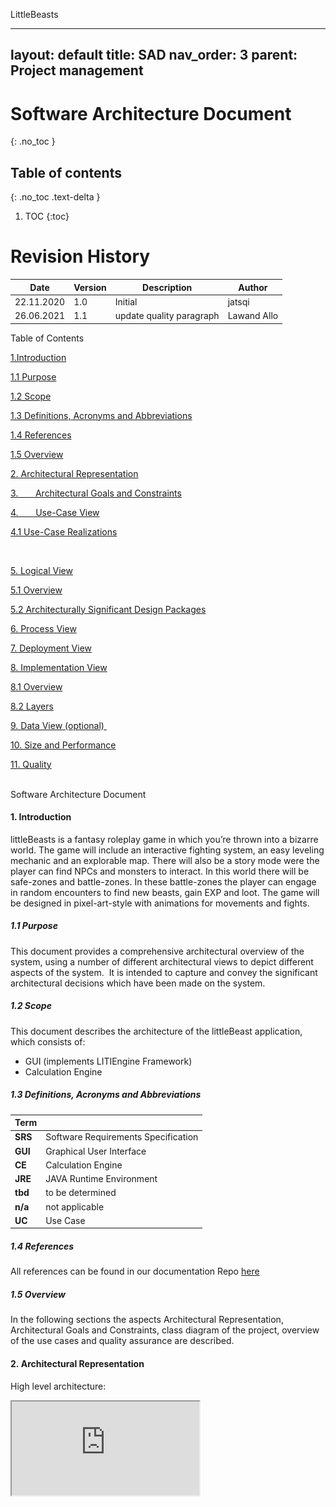 LittleBeasts

---
layout: default
title: SAD
nav_order: 3
parent: Project management
---
# Software Architecture Document 
{: .no_toc }

## Table of contents
{: .no_toc .text-delta }

1. TOC
{:toc}

# Revision History

| **Date**           | **Version**        | **Description**    | **Author**         |
|--------------------|--------------------|--------------------|--------------------|
| 22.11.2020         | 1.0                | Initial            | jatsqi             |
| 26.06.2021         |1.1                 |update quality paragraph|  Lawand Allo   |

Table of Contents

[1.Introduction](https://sce.uhcl.edu/helm/RationalUnifiedProcess/webtmpl/templates/a_and_d/rup_sad.htm#1.%20%20%20%20%20%20%20%20%20%20%20%20%20%20%20%20%20%20Introduction)         

[1.1 Purpose](https://sce.uhcl.edu/helm/RationalUnifiedProcess/webtmpl/templates/a_and_d/rup_sad.htm#1.1%20%20%20%20%20%20%20%20%20%20%20%20%20%20%20Purpose)     

[1.2 Scope](https://sce.uhcl.edu/helm/RationalUnifiedProcess/webtmpl/templates/a_and_d/rup_sad.htm#1.2%20%20%20%20%20%20%20%20%20%20%20%20%20%20%20Scope)     

[1.3 Definitions, Acronyms and Abbreviations](https://sce.uhcl.edu/helm/RationalUnifiedProcess/webtmpl/templates/a_and_d/rup_sad.htm#1.3%20%20%20%20%20%20%20%20%20%20%20%20%20%20%20Definitions,%20Acronyms%20and%20Abbreviations)     

[1.4 References](https://sce.uhcl.edu/helm/RationalUnifiedProcess/webtmpl/templates/a_and_d/rup_sad.htm#1.4%20%20%20%20%20%20%20%20%20%20%20%20%20%20%20References)     

[1.5 Overview](https://sce.uhcl.edu/helm/RationalUnifiedProcess/webtmpl/templates/a_and_d/rup_sad.htm#1.5%20%20%20%20%20%20%20%20%20%20%20%20%20%20%20Overview)     

[2. Architectural Representation](https://sce.uhcl.edu/helm/RationalUnifiedProcess/webtmpl/templates/a_and_d/rup_sad.htm#2.%20%20%20%20%20%20%20%20%20%20%20%20%20%20%20%20%20%20Architectural%20Representation)

[3.       Architectural Goals and
Constraints](https://sce.uhcl.edu/helm/RationalUnifiedProcess/webtmpl/templates/a_and_d/rup_sad.htm#3.%20%20%20%20%20%20%20%20%20%20%20%20%20%20%20%20%20%20Architectural%20Goals%20and%20Constraints)   

[4.       Use-Case
View](https://sce.uhcl.edu/helm/RationalUnifiedProcess/webtmpl/templates/a_and_d/rup_sad.htm#4.%20%20%20%20%20%20%20%20%20%20%20%20%20%20%20%20%20%20Use-Case%20View)

[4.1 Use-Case Realizations](https://sce.uhcl.edu/helm/RationalUnifiedProcess/webtmpl/templates/a_and_d/rup_sad.htm#4.1%20%20%20%20%20%20%20%20%20%20%20%20%20%20%20Use-Case%20Realizations)     

 

[5. Logical View](https://sce.uhcl.edu/helm/RationalUnifiedProcess/webtmpl/templates/a_and_d/rup_sad.htm#5.%20%20%20%20%20%20%20%20%20%20%20%20%20%20%20%20%20%20Logical%20View)

[5.1 Overview](https://sce.uhcl.edu/helm/RationalUnifiedProcess/webtmpl/templates/a_and_d/rup_sad.htm#5.1%20%20%20%20%20%20%20%20%20%20%20%20%20%20%20Overview)     

[5.2 Architecturally Significant Design Packages](https://sce.uhcl.edu/helm/RationalUnifiedProcess/webtmpl/templates/a_and_d/rup_sad.htm#5.2%20%20%20%20%20%20%20%20%20%20%20%20%20%20%20Architecturally%20Significant%20Design%20Packages)     

[6. Process View](https://sce.uhcl.edu/helm/RationalUnifiedProcess/webtmpl/templates/a_and_d/rup_sad.htm#6.%20%20%20%20%20%20%20%20%20%20%20%20%20%20%20%20%20%20Process%20View)

[7. Deployment View](https://sce.uhcl.edu/helm/RationalUnifiedProcess/webtmpl/templates/a_and_d/rup_sad.htm#7.%20%20%20%20%20%20%20%20%20%20%20%20%20%20%20%20%20%20Deployment%20View)

[8. Implementation View](https://sce.uhcl.edu/helm/RationalUnifiedProcess/webtmpl/templates/a_and_d/rup_sad.htm#8.%20%20%20%20%20%20%20%20%20%20%20%20%20%20%20%20%20%20Implementation%20View)

[8.1 Overview](https://sce.uhcl.edu/helm/RationalUnifiedProcess/webtmpl/templates/a_and_d/rup_sad.htm#8.1%20%20%20%20%20%20%20%20%20%20%20%20%20%20%20Overview)     

[8.2 Layers](https://sce.uhcl.edu/helm/RationalUnifiedProcess/webtmpl/templates/a_and_d/rup_sad.htm#8.2%20%20%20%20%20%20%20%20%20%20%20%20%20%20%20Layers)     

[9. Data View (optional) ](https://sce.uhcl.edu/helm/RationalUnifiedProcess/webtmpl/templates/a_and_d/rup_sad.htm#9.%20%20%20%20%20%20%20%20%20%20%20%20%20%20%20%20%20%20Data%20View%20(optional))      

[10. Size and Performance](https://sce.uhcl.edu/helm/RationalUnifiedProcess/webtmpl/templates/a_and_d/rup_sad.htm#10.%20%20%20%20%20%20%20%20%20%20%20%20%20Size%20and%20Performance)               

[11. Quality](https://sce.uhcl.edu/helm/RationalUnifiedProcess/webtmpl/templates/a_and_d/rup_sad.htm#11.%20%20%20%20%20%20%20%20%20%20%20%20%20Quality)               

\
 Software Architecture Document

#### 1. Introduction
littleBeasts is a fantasy roleplay game in which you’re thrown into a bizarre world.
The game will include an interactive fighting system, an easy leveling mechanic and an explorable map. There will also be a story mode were the player can find NPCs and monsters to interact. In this world there will be safe-zones and battle-zones. In these battle-zones the player can engage in random encounters to find new beasts, gain EXP and loot.
The game will be designed in pixel-art-style with animations for movements and fights.

##### 1.1 Purpose

This document provides a comprehensive architectural overview of the
system, using a number of different architectural views to depict
different aspects of the system.  It is intended to capture and convey
the significant architectural decisions which have been made on the
system.

##### 1.2 Scope

This document describes the architecture of the littleBeast application, which consists of:
- GUI (implements LITIEngine Framework)
- Calculation Engine

##### 1.3 Definitions, Acronyms and Abbreviations


| Term     |                                     |
| -------- | ----------------------------------- |
| **SRS**  | Software Requirements Specification |
| **GUI**  | Graphical User Interface            |
| **CE**   | Calculation Engine                  |
| **JRE**  | JAVA Runtime Environment            |
| **tbd**  | to be determined                    |
| **n/a**  | not applicable                      |
| **UC**   | Use Case                            |
##### 1.4 References

All references can be found in our documentation Repo [here](https://github.com/LittleBeasts/documentation)

##### 1.5 Overview

In the following sections the aspects Architectural Representation, Architectural Goals and Constraints, class diagram of the project, overview of the use cases and quality assurance are described.

#### 2. Architectural Representation
High level architecture:
<iframe  src="https://github.com/LittleBeasts/documentation/blob/master/ProjectStructure.pdf"/>
The backend consists of the CE which handles all logic processes. 
All GUI elements are created and rendered through the frontend which implements LITIEngine functionality. 
The controller receives the user inputs from the frontend and interacts with the backend.

#### 3. Architectural Goals and Constraints

##### 3.1 Off-the-shelf product
In the project most of graphical implementation is handled with LITIEngine. This includes but is not limited to: 
- Camera control
- Loading and displaying maps and other graphic assets (e.g. charater sprites)
- Animation control
- Menus

##### 3.2 Distribution
LITIEngine support distribution via Steam.

##### 3.3 Development Tools
- IntelliJ
- GitHub
- LITIEngine
- UtiLITI
- Tiled
- Maven
- Cucumber

#### 4. Use-Case View

<img src="https://raw.githubusercontent.com/LittleBeasts/documentation/master/useCases/diagrams/use_cases.png"/>

##### 4.1 Use-Case Realizations

tbd

[This section illustrates how the software actually works by giving a
few selected use-case (or scenario) realizations, and explains how the
various design model elements contribute to their functionality.]

#### 5. Logical View

[This section describes the architecturally significant parts of the
design model, such as its decomposition into subsystems and packages.
And for each significant package, its decomposition into classes and
class utilities. You should introduce architecturally significant
classes and describe their responsibilities, as well as a few very
important relationships, operations, and attributes.]

##### 5.1 Overview

[This subsection describes the overall decomposition of the design model
in terms of its package hierarchy and layers.]

##### 5.2 Architecturally Significant Design Packages

[For each significant package, include a subsection with its name, its
brief description, and a diagram with all significant classes and
packages contained within the package.

For each significant class in the package, include its name, brief
description, and, optionally a description of some of its major
responsibilities, operations and attributes.]

#### 6. Process View

[This section describes the system's decomposition into lightweight
processes (single threads of control) and heavyweight processes
(groupings of lightweight processes). Organize the section by groups of
processes that communicate or interact. Describe the main modes of
communication between processes, such as message passing, interrupts,
and rendezvous.]

#### 7. Deployment View

[This section describes one or more physical network (hardware)
configurations on which the software is deployed and run. It is a view
of the Deployment Model. At a minimum for each configuration it should
indicate the physical nodes (computers, CPUs) that execute the software,
and their interconnections (bus, LAN, point-to-point, and so on.) Also
include a mapping of the processes of the **Process View** onto the
physical nodes.]

#### 8. Implementation View
![](https://github.com/LittleBeasts/documentation/blob/master/classDiagram.svg)

[This section describes the overall structure of the implementation
model, the decomposition of the software into layers and subsystems in
the implementation model, and any architecturally significant
components.]

##### 8.1 Overview

[This subsection names and defines the various layers and their
contents, the rules that govern the inclusion to a given layer, and the
boundaries between layers. Include a component diagram that shows the
relations between layers. ]

##### 8.2 Layers

[For each layer, include a subsection with its name, an enumeration of
the subsystems located in the layer, and a component diagram.]

#### 9. Data View (optional)

[A description of the persistent data storage perspective of the system.
This section is optional if there is little or no persistent data, or
the translation between the Design Model and the Data Model is trivial.]

#### 10. Size and Performance

[A description of the major dimensioning characteristics of the software
that impact the architecture, as well as the target performance
constraints.]

#### 11. Quality

Our architecture will provide a framework to easily implement the story of the game. All content can be altered and extended through JSON-Files and designwork in Tiled/UtiLITI so there is no need to code in JAVA.
In order to archive the best possible maintainability the application underlies a continous refactoring process.
##### 11.1 Pattern
Using pattern can be helpful to solve architectural problems in the code in a clean and maintainable way.
In this blog post we used the design pattern Composite and Strategy.
https://littlebeastsgame.wordpress.com/2021/05/17/week-2-6-design-pattern/
##### 11.2 Metrics 
In this blog post we describe how a metrics tool can help you to improve and maintain code quality 
https://littlebeastsgame.wordpress.com/2021/05/31/week-2-7-metrics/
